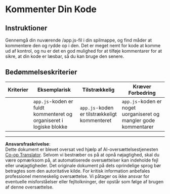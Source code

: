 <!--
CO_OP_TRANSLATOR_METADATA:
{
  "original_hash": "ccfcd8c2932761359fbaff3d6b01ace4",
  "translation_date": "2025-08-26T21:58:36+00:00",
  "source_file": "6-space-game/3-moving-elements-around/assignment.md",
  "language_code": "da"
}
-->
# Kommenter Din Kode

## Instruktioner

Gennemgå din nuværende /app.js-fil i din spilmappe, og find måder at kommentere den og rydde op i den. Det er meget nemt for kode at komme ud af kontrol, og nu er det en god mulighed for at tilføje kommentarer for at sikre, at din kode er læsbar, så du kan bruge den senere.

## Bedømmelseskriterier

| Kriterier | Eksemplarisk                                                      | Tilstrækkelig                         | Kræver Forbedring                                              |
| --------- | ----------------------------------------------------------------- | ------------------------------------- | -------------------------------------------------------------- |
|           | `app.js`-koden er fuldt kommenteret og organiseret i logiske blokke | `app.js`-koden er tilstrækkeligt kommenteret | `app.js`-koden er noget uorganiseret og mangler gode kommentarer |

---

**Ansvarsfraskrivelse**:  
Dette dokument er blevet oversat ved hjælp af AI-oversættelsestjenesten [Co-op Translator](https://github.com/Azure/co-op-translator). Selvom vi bestræber os på at opnå nøjagtighed, skal du være opmærksom på, at automatiserede oversættelser kan indeholde fejl eller unøjagtigheder. Det originale dokument på dets oprindelige sprog bør betragtes som den autoritative kilde. For kritisk information anbefales professionel menneskelig oversættelse. Vi påtager os ikke ansvar for eventuelle misforståelser eller fejltolkninger, der opstår som følge af brugen af denne oversættelse.